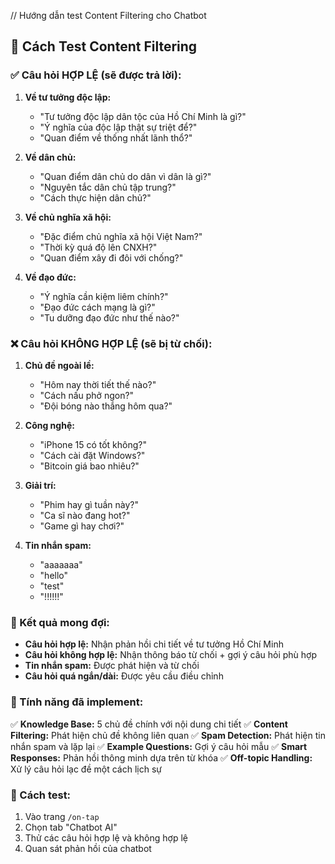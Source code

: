 // Hướng dẫn test Content Filtering cho Chatbot

## 🧪 **Cách Test Content Filtering**

### **✅ Câu hỏi HỢP LỆ (sẽ được trả lời):**

1. **Về tư tưởng độc lập:**
   - "Tư tưởng độc lập dân tộc của Hồ Chí Minh là gì?"
   - "Ý nghĩa của độc lập thật sự triệt để?"
   - "Quan điểm về thống nhất lãnh thổ?"

2. **Về dân chủ:**
   - "Quan điểm dân chủ do dân vì dân là gì?"
   - "Nguyên tắc dân chủ tập trung?"
   - "Cách thực hiện dân chủ?"

3. **Về chủ nghĩa xã hội:**
   - "Đặc điểm chủ nghĩa xã hội Việt Nam?"
   - "Thời kỳ quá độ lên CNXH?"
   - "Quan điểm xây đi đôi với chống?"

4. **Về đạo đức:**
   - "Ý nghĩa cần kiệm liêm chính?"
   - "Đạo đức cách mạng là gì?"
   - "Tu dưỡng đạo đức như thế nào?"

### **❌ Câu hỏi KHÔNG HỢP LỆ (sẽ bị từ chối):**

1. **Chủ đề ngoài lề:**
   - "Hôm nay thời tiết thế nào?"
   - "Cách nấu phở ngon?"
   - "Đội bóng nào thắng hôm qua?"

2. **Công nghệ:**
   - "iPhone 15 có tốt không?"
   - "Cách cài đặt Windows?"
   - "Bitcoin giá bao nhiêu?"

3. **Giải trí:**
   - "Phim hay gì tuần này?"
   - "Ca sĩ nào đang hot?"
   - "Game gì hay chơi?"

4. **Tin nhắn spam:**
   - "aaaaaaa"
   - "hello"
   - "test"
   - "!!!!!!"

### **🎯 Kết quả mong đợi:**

- **Câu hỏi hợp lệ:** Nhận phản hồi chi tiết về tư tưởng Hồ Chí Minh
- **Câu hỏi không hợp lệ:** Nhận thông báo từ chối + gợi ý câu hỏi phù hợp
- **Tin nhắn spam:** Được phát hiện và từ chối
- **Câu hỏi quá ngắn/dài:** Được yêu cầu điều chỉnh

### **🔧 Tính năng đã implement:**

✅ **Knowledge Base:** 5 chủ đề chính với nội dung chi tiết
✅ **Content Filtering:** Phát hiện chủ đề không liên quan
✅ **Spam Detection:** Phát hiện tin nhắn spam và lặp lại
✅ **Example Questions:** Gợi ý câu hỏi mẫu
✅ **Smart Responses:** Phản hồi thông minh dựa trên từ khóa
✅ **Off-topic Handling:** Xử lý câu hỏi lạc đề một cách lịch sự

### **📱 Cách test:**

1. Vào trang `/on-tap`
2. Chọn tab "Chatbot AI"
3. Thử các câu hỏi hợp lệ và không hợp lệ
4. Quan sát phản hồi của chatbot
